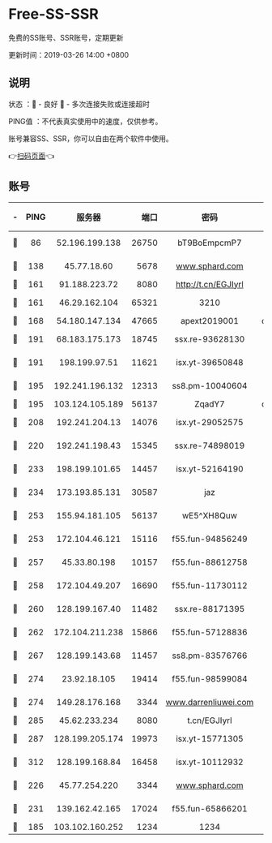 # Free-SS-SSR

免费的SS账号、SSR账号，定期更新

更新时间：2019-03-26 14:00 +0800

## 说明

状态     ：🙂 - 良好 🙁 - 多次连接失败或连接超时

PING值   ：不代表真实使用中的速度，仅供参考。

账号兼容SS、SSR，你可以自由在两个软件中使用。

👉[扫码页面](https://liesauer.github.io/Free-SS-SSR/)👈

## 账号

|-|PING|服务器|端口|密码|加密方式|区域|
|:----:|:----:|:-----:|-----:|:----:|:----:|:----:|
|🙂|86|52.196.199.138|26750|bT9BoEmpcmP7|aes-256-cfb|JP|
|🙂|138|45.77.18.60|5678|www.sphard.com|aes-256-cfb|JP|
|🙂|161|91.188.223.72|8080|http://t.cn/EGJIyrl|rc4-md5|RU|
|🙂|161|46.29.162.104|65321|3210|aes-256-ctr|RU|
|🙂|168|54.180.147.134|47665|apext2019001|chacha20|KR|
|🙂|191|68.183.175.173|18745|ssx.re-93628130|aes-256-cfb|US|
|🙂|191|198.199.97.51|11621|isx.yt-39650848|aes-256-cfb|US|
|🙂|195|192.241.196.132|12313|ss8.pm-10040604|aes-256-cfb|US|
|🙂|195|103.124.105.189|56137|ZqadY7|chacha20|CN|
|🙂|208|192.241.204.13|14076|isx.yt-29052575|aes-256-cfb|US|
|🙂|220|192.241.198.43|15345|ssx.re-74898019|aes-256-cfb|US|
|🙂|233|198.199.101.65|14457|isx.yt-52164190|aes-256-cfb|US|
|🙂|234|173.193.85.131|30587|jaz|aes-256-cfb|US|
|🙂|253|155.94.181.105|56137|wE5^XH8Quw|aes-256-cfb|US|
|🙂|253|172.104.46.121|15116|f55.fun-94856249|aes-256-cfb|SG|
|🙂|257|45.33.80.198|10157|f55.fun-88612758|aes-256-cfb|US|
|🙂|258|172.104.49.207|16690|f55.fun-11730112|aes-256-cfb|SG|
|🙂|260|128.199.167.40|11482|ssx.re-88171395|aes-256-cfb|SG|
|🙂|262|172.104.211.238|15866|f55.fun-57128836|aes-256-cfb|US|
|🙂|267|128.199.143.68|11457|ss8.pm-83576766|aes-256-cfb|SG|
|🙂|274|23.92.18.105|19414|f55.fun-98599084|aes-256-cfb|US|
|🙂|274|149.28.176.168|3344|www.darrenliuwei.com|aes-256-cfb|AU|
|🙂|285|45.62.233.234|8080|t.cn/EGJIyrl|rc4-md5|CA|
|🙂|287|128.199.205.174|19973|isx.yt-15771305|aes-256-cfb|SG|
|🙂|312|128.199.168.84|16458|isx.yt-10112932|aes-256-cfb|SG|
|🙂|226|45.77.254.220|3344|www.sphard.com|aes-256-cfb|SG|
|🙂|231|139.162.42.165|17024|f55.fun-65866201|aes-256-cfb|SG|
|🙁|185|103.102.160.252|1234|1234|rc4-md5|JP|
